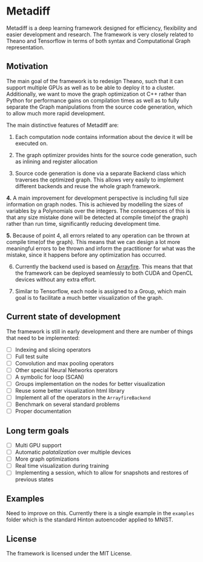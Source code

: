 # Metadiff

Metadiff is a deep learning framework designed for efficiency, flexibility and
easier development and research. The framework is very closely related to Theano and Tensorflow
in terms of both syntax and Computational Graph representation.

## Motivation
The main goal of the framework is to redesign Theano, such that it can support multiple GPUs as well
as to be able to deploy it to a cluster. Additionally, we want to move the graph optimization ot C++
rather than Python for performance gains on compilation times as well as to fully separate the
Graph manipulations from the source code generation, which to allow much more rapid development.


The main distinctive features of Metadiff are:

1. Each computation node contains information about the device it will be executed on.

2. The graph optimizer provides hints for the source code generation, such as inlining and register allocation

3. Source code generation is done via a separate Backend class which traverses the optimized graph. This allows
very easily to implement different backends and reuse the whole graph framework.

**4.** A main improvement for development perspective is including full size information on graph nodes. This is achieved by modelling
the sizes of variables by a Polynomials over the integers. The consequences of this is that any size mistake done will be
detected at compile time(of the graph) rather than run time, significantly reducing development time.

**5.** Because of point 4, all errors related to any operation can be thrown at compile time(of the graph). This means that
we can design a lot more meaningful errors to be thrown and inform the practitioner for what was the mistake, since it happens
before any optimization has occurred.

6. Currently the backend used is based on [Arrayfire](www.arrayfire.com). This means that that the framework can be deployed seamlessly
to both CUDA and OpenCL devices without any extra effort.

7. Similar to Tensorflow, each node is assigned to a Group, which main goal is to facilitate a much better visualization of the graph.


## Current state of development
The framework is still in early development and there are number of things that need to be implemented:

* [ ] Indexing and slicing operators
* [ ] Full test suite
* [ ] Convolution and max pooling operators
* [ ] Other special Neural Networks operators
* [ ] A symbolic for loop (SCAN)
* [ ] Groups implementation on the nodes for better visualization
* [ ] Reuse some better visualization html library
* [ ] Implement all of the operators in the `ArrayfireBackend`
* [ ] Benchmark on several standard problems
* [ ] Proper documentation

## Long term goals
* [ ] Multi GPU support
* [ ] Automatic *palatalization* over multiple devices
* [ ] More graph optimizations
* [ ] Real time visualization during training
* [ ] Implementing a session, which to allow for snapshots and restores of previous states

## Examples
Need to improve on this. Currently there is a single example in the `examples` folder which is the standard
Hinton autoencoder applied to MNIST.

## License
The framework is licensed under the MIT License.

